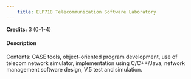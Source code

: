 ```yaml
---
    title: ELP718 Telecommunication Software Laboratory
---
```

**Credits:** 3 (0-1-4)



#### Description 
Contents: CASE tools, object-oriented program development, use of telecom network simulator, implementation using C/C++/Java, network management software design, V.5 test and simulation.